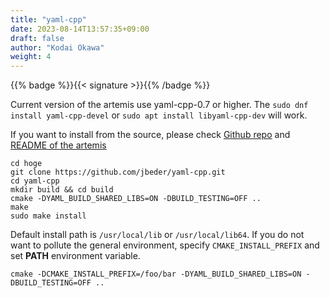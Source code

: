 ```yaml
---
title: "yaml-cpp"
date: 2023-08-14T13:57:35+09:00
draft: false
author: "Kodai Okawa"
weight: 4
---
```


{{% badge %}}{{< signature >}}{{% /badge %}}

Current version of the artemis use yaml-cpp-0.7 or higher.
The `sudo dnf install yaml-cpp-devel` or `sudo apt install libyaml-cpp-dev` will work.

If you want to install from the source, please check [Github repo](https://github.com/jbeder/yaml-cpp) and [README of the artemis](https://github.com/artemis-dev/artemis/blob/develop/README.md)

```shell { wrap="false" }
cd hoge
git clone https://github.com/jbeder/yaml-cpp.git
cd yaml-cpp
mkdir build && cd build
cmake -DYAML_BUILD_SHARED_LIBS=ON -DBUILD_TESTING=OFF ..
make
sudo make install
```

Default install path is `/usr/local/lib` or `/usr/local/lib64`.
If you do not want to pollute the general environment, specify `CMAKE_INSTALL_PREFIX` and set **PATH** environment variable.

```shell { wrap="false" }
cmake -DCMAKE_INSTALL_PREFIX=/foo/bar -DYAML_BUILD_SHARED_LIBS=ON -DBUILD_TESTING=OFF ..
```
